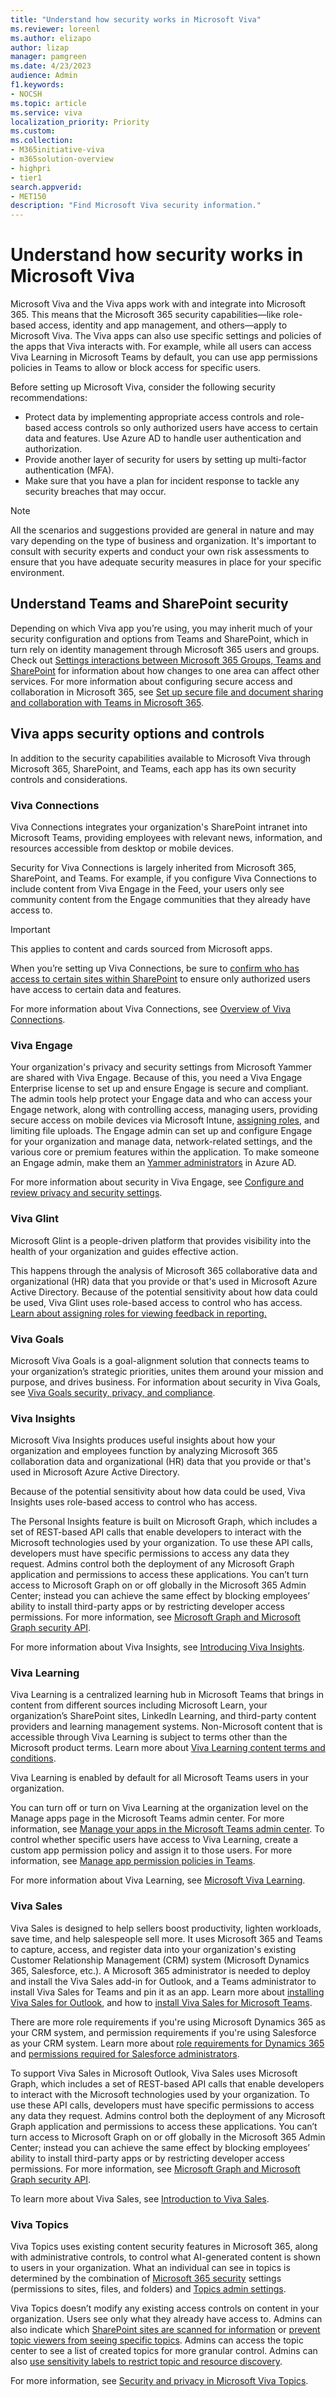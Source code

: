 ```yaml
---
title: "Understand how security works in Microsoft Viva"
ms.reviewer: loreenl
ms.author: elizapo
author: lizap
manager: pamgreen
ms.date: 4/23/2023
audience: Admin
f1.keywords:
- NOCSH
ms.topic: article
ms.service: viva
localization_priority: Priority
ms.custom:
ms.collection:  
- M365initiative-viva
- m365solution-overview
- highpri
- tier1
search.appverid:
- MET150
description: "Find Microsoft Viva security information."
---
```


# Understand how security works in Microsoft Viva

Microsoft Viva and the Viva apps work with and integrate into Microsoft 365. This means that the Microsoft 365 security capabilities—like role-based access, identity and app management, and others—apply to Microsoft Viva. The Viva apps can also use specific settings and policies of the apps that Viva interacts with. For example, while all users can access Viva Learning in Microsoft Teams by default, you can use app permissions policies in Teams to allow or block access for specific users. 

Before setting up Microsoft Viva, consider the following security recommendations:
 
- Protect data by implementing appropriate access controls and role-based access controls so only authorized users have access to certain data and features. Use Azure AD to handle user authentication and authorization. 
- Provide another layer of security for users by setting up multi-factor authentication (MFA).
- Make sure that you have a plan for incident response to tackle any security breaches that may occur.

> [!NOTE]
> All the scenarios and suggestions provided are general in nature and may vary depending on the type of business and organization. It's important to consult with security experts and conduct your own risk assessments to ensure that you have adequate security measures in place for your specific environment.


## Understand Teams and SharePoint security
Depending on which Viva app you’re using, you may inherit much of your security configuration and options from Teams and SharePoint, which in turn rely on identity management through Microsoft 365 users and groups. Check out [Settings interactions between Microsoft 365 Groups, Teams and SharePoint](/microsoft-365/solutions/groups-sharepoint-teams-governance) for information about how changes to one area can affect other services. For more information about configuring secure access and collaboration in Microsoft 365, see [Set up secure file and document sharing and collaboration with Teams in Microsoft 365](/microsoft-365/solutions/setup-secure-collaboration-with-teams).

## Viva apps security options and controls
In addition to the security capabilities available to Microsoft Viva through Microsoft 365, SharePoint, and Teams, each app has its own security controls and considerations.

### Viva Connections
 
Viva Connections integrates your organization's SharePoint intranet into Microsoft Teams, providing employees with relevant news, information, and resources accessible from desktop or mobile devices. 

Security for Viva Connections is largely inherited from Microsoft 365, SharePoint, and Teams.  For example, if you configure Viva Connections to include content from Viva Engage in the Feed, your users only see community content from the Engage communities that they already have access to. 

> [!IMPORTANT] 
> This applies to content and cards sourced from Microsoft apps.

When you’re setting up Viva Connections, be sure to [confirm who has access to certain sites within SharePoint](https://support.microsoft.com/office/share-a-site-958771a8-d041-4eb8-b51c-afea2eae3658) to ensure only authorized users have access to certain data and features.

For more information about Viva Connections, see [Overview of Viva Connections](connections/viva-connections-overview.md).

### Viva Engage
Your organization's privacy and security settings from Microsoft Yammer are shared with Viva Engage. Because of this, you need a Viva Engage Enterprise license to set up and ensure Engage is secure and compliant. The admin tools help protect your Engage data and who can access your Engage network, along with controlling access, managing users, providing secure access on mobile devices via Microsoft Intune, [assigning roles](engage/eac-key-admin-roles-permissions.md), and limiting file uploads. The Engage admin can set up and configure Engage for your organization and manage data, network-related settings, and the various core or premium features within the application. To make someone an Engage admin, make them an [Yammer administrators](/microsoft-365/admin/add-users/assign-admin-roles) in Azure AD.

For more information about security in Viva Engage, see 
[Configure and review privacy and security settings](engage/setup.md#configure-and-review-privacy-and-security-settings).

### Viva Glint
Microsoft Glint is a people-driven platform that provides visibility into the health of your organization and guides effective action. 

This happens through the analysis of Microsoft 365 collaborative data and organizational (HR) data that you provide or that's used in Microsoft Azure Active Directory.
Because of the potential sensitivity about how data could be used, Viva Glint uses role-based access to control who has access. [Learn about assigning roles for viewing feedback in reporting.](https://go.microsoft.com/fwlink/?linkid=2230740)

### Viva Goals
Microsoft Viva Goals is a goal-alignment solution that connects teams to your organization’s strategic priorities, unites them around your mission and purpose, and drives business. For information about security in Viva Goals, see [Viva Goals security, privacy, and compliance](goals/vg-privacy-and-security.md).

### Viva Insights
Microsoft Viva Insights produces useful insights about how your organization and employees function by analyzing Microsoft 365 collaboration data and organizational (HR) data that you provide or that's used in Microsoft Azure Active Directory. 

Because of the potential sensitivity about how data could be used, Viva Insights uses role-based access to control who has access. 

The Personal Insights feature is built on Microsoft Graph, which includes a set of REST-based API calls that enable developers to interact with the Microsoft technologies used by your organization. To use these API calls, developers must have specific permissions to access any data they request. Admins control both the deployment of any Microsoft Graph application and permissions to access these applications. You can’t turn access to Microsoft Graph on or off globally in the Microsoft 365 Admin Center; instead you can achieve the same effect by blocking employees’ ability to install third-party apps or by restricting developer access permissions. For more information, see [Microsoft Graph and Microsoft Graph security API](/graph/security-concept-overview).

For more information about Viva Insights, see [Introducing Viva Insights](insights/introduction.md).

### Viva Learning
Viva Learning is a centralized learning hub in Microsoft Teams that brings in content from different sources including Microsoft Learn, your organization’s SharePoint sites, LinkedIn Learning, and third-party content providers and learning management systems. Non-Microsoft content that is accessible through Viva Learning is subject to terms other than the Microsoft product terms. Learn more about [Viva Learning content terms and conditions](learning/terms-and-conditions.md). 

Viva Learning is enabled by default for all Microsoft Teams users in your organization. 

You can turn off or turn on Viva Learning at the organization level on the Manage apps page in the Microsoft Teams admin center. For more information, see [Manage your apps in the Microsoft Teams admin center](/microsoftteams/manage-apps). To control whether specific users have access to Viva Learning, create a custom app permission policy and assign it to those users. For more information, see [Manage app permission policies in Teams](/microsoftteams/teams-app-permission-policies).

For more information about Viva Learning, see [Microsoft Viva Learning](/viva/learning/).

### Viva Sales
Viva Sales is designed to help sellers boost productivity, lighten workloads, save time, and help salespeople sell more. It uses Microsoft 365 and Teams to capture, access, and register data into your organization's existing Customer Relationship Management (CRM) system (Microsoft Dynamics 365, Salesforce, etc.). A Microsoft 365 administrator is needed to deploy and install the Viva Sales add-in for Outlook, and a Teams administrator to install Viva Sales for Teams and pin it as an app.  Learn more about [installing Viva Sales for Outlook](/viva/sales/install-viva-sales-individual-add-in-admin-center#microsoft-outlook), and how to [install Viva Sales for Microsoft Teams](/viva/sales/install-pin-viva-sales-teams). 

There are more role requirements if you're using Microsoft Dynamics 365 as your CRM system, and permission requirements if you're using Salesforce as your CRM system. Learn more about [role requirements for Dynamics 365](/viva/sales/introduction#role-requirements) and [permissions required for Salesforce administrators](/viva/sales/install-viva-sales#permissions-required-for-salesforce-administrators).

To support Viva Sales in Microsoft Outlook, Viva Sales uses Microsoft Graph, which includes a set of REST-based API calls that enable developers to interact with the Microsoft technologies used by your organization. To use these API calls, developers must have specific permissions to access any data they request. Admins control both the deployment of any Microsoft Graph application and permissions to access these applications. You can’t turn access to Microsoft Graph on or off globally in the Microsoft 365 Admin Center; instead you can achieve the same effect by blocking employees’ ability to install third-party apps or by restricting developer access permissions. For more information, see [Microsoft Graph and Microsoft Graph security API](/graph/security-concept-overview).

To learn more about Viva Sales, see [Introduction to Viva Sales](/viva/sales/introduction).

### Viva Topics
Viva Topics uses existing content security features in Microsoft 365, along with administrative controls, to control what AI-generated content is shown to users in your organization. What an individual can see in topics is determined by the combination of [Microsoft 365 security](/microsoft-365/security/) settings (permissions to sites, files, and folders) and [Topics admin settings](topics/topic-experiences-security-privacy.md).
 
Viva Topics doesn’t modify any existing access controls on content in your organization. Users see only what they already have access to. Admins can also indicate which [SharePoint sites are scanned for information](topics/topic-experiences-discovery.md#select-sharepoint-topic-sources) or [prevent topic viewers from seeing specific topics](topics/topic-experiences-knowledge-rules.md). Admins can access the topic center to see a list of created topics for more granular control. Admins can also [use sensitivity labels to restrict topic and resource discovery](topics/topic-experiences-discovery.md#exclude-resources-based-on-sensitivity-labels).

For more information, see [Security and privacy in Microsoft Viva Topics](topics/topic-experiences-security-privacy.md).